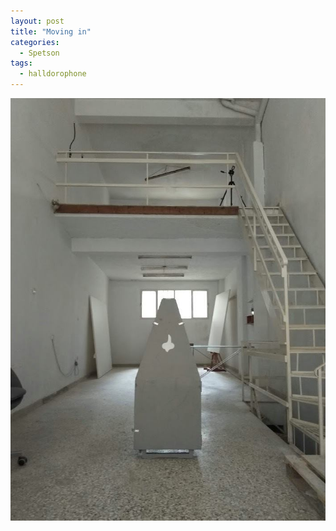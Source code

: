 ```yaml
---
layout: post
title: "Moving in"
categories:
  - Spetson
tags:
  - halldorophone
---
```

![halldoropone in coffin](/img/systir.jpg)
